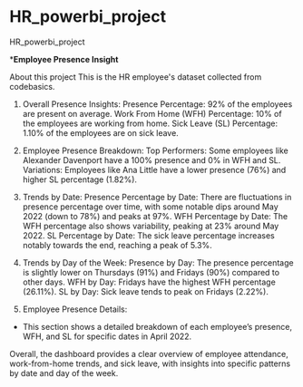 # HR_powerbi_project
HR_powerbi_project

***Employee Presence Insight**

About this project
This is the HR employee's dataset collected from codebasics. 

1. Overall Presence Insights:
 Presence Percentage: 92% of the employees are present on average.
 Work From Home (WFH) Percentage: 10% of the employees are working from home.
 Sick Leave (SL) Percentage: 1.10% of the employees are on sick leave.

2. Employee Presence Breakdown:
 Top Performers: Some employees like Alexander Davenport have a 100% presence and 0% in WFH and SL.
 Variations: Employees like Ana Little have a lower presence (76%) and higher SL percentage (1.82%).

3. Trends by Date:
 Presence Percentage by Date: There are fluctuations in presence percentage over time, with some notable dips around May 2022 (down to 78%) and peaks at 97%.
 WFH Percentage by Date: The WFH percentage also shows variability, peaking at 23% around May 2022.
 SL Percentage by Date: The sick leave percentage increases notably towards the end, reaching a peak of 5.3%.

4. Trends by Day of the Week:
 Presence by Day: The presence percentage is slightly lower on Thursdays (91%) and Fridays (90%) compared to other days.
 WFH by Day: Fridays have the highest WFH percentage (26.11%).
 SL by Day: Sick leave tends to peak on Fridays (2.22%).

5. Employee Presence Details:
 - This section shows a detailed breakdown of each employee’s presence, WFH, and SL for specific dates in April 2022.

Overall, the dashboard provides a clear overview of employee attendance, work-from-home trends, and sick leave, with insights into specific patterns by date and day of the week.
